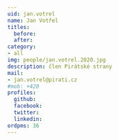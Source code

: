 ```yaml
---
uid: jan.votrel
name: Jan Votřel
titles:
  before: 
  after:
category:
- all
img: people/jan.votrel.2020.jpg
description: člen Pirátské strany
mail:
- jan.votrel@pirati.cz
#mob: +420
profiles:
  github:
  facebook:				
  twitter:
  linkedin:
ordpms: 36 
---
```

